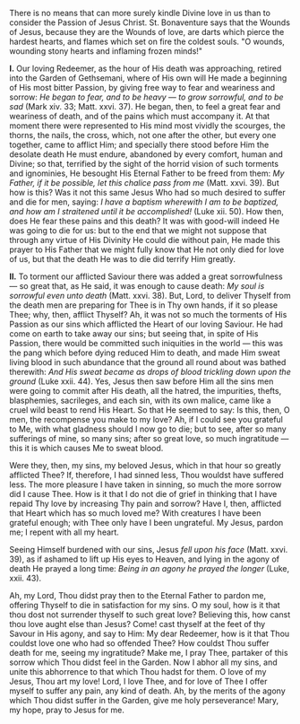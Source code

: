 
There is no means that can more surely kindle Divine love in us than to consider the Passion of Jesus Christ. St. Bonaventure says that the Wounds of Jesus, because they are the Wounds of love, are darts which pierce the hardest hearts, and flames which set on fire the coldest souls. \"O wounds, wounding stony hearts and inflaming frozen minds!\"

**I\.** Our loving Redeemer, as the hour of His death was approaching, retired into the Garden of Gethsemani, where of His own will He made a beginning of His most bitter Passion, by giving free way to fear and weariness and sorrow: *He began to fear, and to be heavy — to grow sorrowful, and to be sad* (Mark xiv. 33; Matt. xxvi. 37). He began, then, to feel a great fear and weariness of death, and of the pains which must accompany it. At that moment there were represented to His mind most vividly the scourges, the thorns, the nails, the cross, which, not one after the other, but every one together, came to afflict Him; and specially there stood before Him the desolate death He must endure, abandoned by every comfort, human and Divine; so that, terrified by the sight of the horrid vision of such torments and ignominies, He besought His Eternal Father to be freed from them: *My Father, if it be possible, let this chalice pass from me* (Matt. xxvi. 39). But how is this? Was it not this same Jesus Who had so much desired to suffer and die for men, saying: *I have a baptism wherewith I am to be baptized, and how am I straitened until it be accomplished!* (Luke xii. 50). How then, does He fear these pains and this death? It was with good-will indeed He was going to die for us: but to the end that we might not suppose that through any virtue of His Divinity He could die without pain, He made this prayer to His Father that we might fully know that He not only died for love of us, but that the death He was to die did terrify Him greatly.

**II\.** To torment our afflicted Saviour there was added a great sorrowfulness — so great that, as He said, it was enough to cause death: *My soul is sorrowful even unto death* (Matt. xxvi. 38). But, Lord, to deliver Thyself from the death men are preparing for Thee is in Thy own hands, if it so please Thee; why, then, afflict Thyself? Ah, it was not so much the torments of His Passion as our sins which afflicted the Heart of our loving Saviour. He had come on earth to take away our sins; but seeing that, in spite of His Passion, there would be committed such iniquities in the world — this was the pang which before dying reduced Him to death, and made Him sweat living blood in such abundance that the ground all round about was bathed therewith: *And His sweat became as drops of blood trickling down upon the ground* (Luke xxii. 44). Yes, Jesus then saw before Him all the sins men were going to commit after His death, all the hatred, the impurities, thefts, blasphemies, sacrileges, and each sin, with its own malice, came like a cruel wild beast to rend His Heart. So that He seemed to say: Is this, then, O men, the recompense you make to my love? Ah, if I could see you grateful to Me, with what gladness should I now go to die; but to see, after so many sufferings of mine, so many sins; after so great love, so much ingratitude — this it is which causes Me to sweat blood.

Were they, then, my sins, my beloved Jesus, which in that hour so greatly afflicted Thee? If, therefore, I had sinned less, Thou wouldst have suffered less. The more pleasure I have taken in sinning, so much the more sorrow did I cause Thee. How is it that I do not die of grief in thinking that I have repaid Thy love by increasing Thy pain and sorrow? Have I, then, afflicted that Heart which has so much loved me? With creatures I have been grateful enough; with Thee only have I been ungrateful. My Jesus, pardon me; I repent with all my heart.

Seeing Himself burdened with our sins, Jesus *fell upon his face* (Matt. xxvi. 39), as if ashamed to lift up His eyes to Heaven, and lying in the agony of death He prayed a long time: *Being in an agony he prayed the longer* (Luke, xxii. 43).

Ah, my Lord, Thou didst pray then to the Eternal Father to pardon me, offering Thyself to die in satisfaction for my sins. O my soul, how is it that thou dost not surrender thyself to such great love? Believing this, how canst thou love aught else than Jesus? Come! cast thyself at the feet of thy Savour in His agony, and say to Him: My dear Redeemer, how is it that Thou couldst love one who had so offended Thee? How couldst Thou suffer death for me, seeing my ingratitude? Make me, I pray Thee, partaker of this sorrow which Thou didst feel in the Garden. Now I abhor all my sins, and unite this abhorrence to that which Thou hadst for them. O love of my Jesus, Thou art my love! Lord, I love Thee, and for love of Thee I offer myself to suffer any pain, any kind of death. Ah, by the merits of the agony which Thou didst suffer in the Garden, give me holy perseverance! Mary, my hope, pray to Jesus for me.

